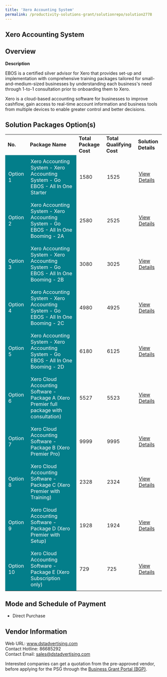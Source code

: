 ```yaml
---
title: 'Xero Accounting System'
permalink: /productivity-solutions-grant/solutionrepo/solution2778
---
```


## Xero Accounting System

## Overview

**Description**

EBOS is a certified silver advisor for Xero that provides set-up and implementation with comprehensive training packages tailored for small-and-medium-sized businesses by understanding each business's need through 1-to-1 consultation prior to onboarding them to Xero. 

Xero is a cloud-based accounting software for businesses to improve cashflow, gain access to real-time account information and business tools from multiple devices to enable greater control and better decisions.

## Solution Packages Option(s)

<table>
<tr>
<td><b>No.</b></td>
<td><b>Package Name</b></td>
<td><b>Total Package Cost</b></td>
<td><b>Total Qualifying Cost</b></td>
<td><b>Solution Details</b></td>
</tr>
<tr>
<td style='padding: 10px; background-color: #037E8A; color: #FFFFFF;'>Option 1</td>
<td style='padding: 10px; background-color: #037E8A; color: #FFFFFF;'>Xero Accounting System - Xero Accounting System - Go EBOS - All In One Starter</td>
<td style='padding: 10px;'>1580</td>
<td style='padding: 10px;'>1525</td>
<td style='padding: 10px;'><a href='https://www.gobusiness.gov.sg/images/psg/EBOS_20210353_Desensitised_Annex_3_Part_1.pdf' target='_blank'>View Details</a></td>
</tr>
<tr>
<td style='padding: 10px; background-color: #037E8A; color: #FFFFFF;'>Option 2</td>
<td style='padding: 10px; background-color: #037E8A; color: #FFFFFF;'>Xero Accounting System - Xero Accounting System - Go EBOS - All In One Booming - 2A</td>
<td style='padding: 10px;'>2580</td>
<td style='padding: 10px;'>2525</td>
<td style='padding: 10px;'><a href='https://www.gobusiness.gov.sg/images/psg/EBOS_20210353_Desensitised_Annex_3_Part_2.pdf' target='_blank'>View Details</a></td>
</tr>
<tr>
<td style='padding: 10px; background-color: #037E8A; color: #FFFFFF;'>Option 3</td>
<td style='padding: 10px; background-color: #037E8A; color: #FFFFFF;'>Xero Accounting System - Xero Accounting System - Go EBOS - All In One Booming - 2B</td>
<td style='padding: 10px;'>3080</td>
<td style='padding: 10px;'>3025</td>
<td style='padding: 10px;'><a href='https://www.gobusiness.gov.sg/images/psg/EBOS_20210353_Desensitised_Annex_3_Part_3.pdf' target='_blank'>View Details</a></td>
</tr>
<tr>
<td style='padding: 10px; background-color: #037E8A; color: #FFFFFF;'>Option 4</td>
<td style='padding: 10px; background-color: #037E8A; color: #FFFFFF;'>Xero Accounting System - Xero Accounting System - Go EBOS - All In One Booming - 2C</td>
<td style='padding: 10px;'>4980</td>
<td style='padding: 10px;'>4925</td>
<td style='padding: 10px;'><a href='https://www.gobusiness.gov.sg/images/psg/EBOS_20210353_Desensitised_Annex_3_Part_4.pdf' target='_blank'>View Details</a></td>
</tr>
<tr>
<td style='padding: 10px; background-color: #037E8A; color: #FFFFFF;'>Option 5</td>
<td style='padding: 10px; background-color: #037E8A; color: #FFFFFF;'>Xero Accounting System - Xero Accounting System - Go EBOS - All In One Booming - 2D</td>
<td style='padding: 10px;'>6180</td>
<td style='padding: 10px;'>6125</td>
<td style='padding: 10px;'><a href='https://www.gobusiness.gov.sg/images/psg/EBOS_20210353_Desensitised_Annex_3_Part_5.pdf' target='_blank'>View Details</a></td>
</tr>
<tr>
<td style='padding: 10px; background-color: #037E8A; color: #FFFFFF;'>Option 6</td>
<td style='padding: 10px; background-color: #037E8A; color: #FFFFFF;'>Xero Cloud Accounting Software - Package A (Xero Premier full package with consultation)</td>
<td style='padding: 10px;'>5527</td>
<td style='padding: 10px;'>5523</td>
<td style='padding: 10px;'><a href='https://www.gobusiness.gov.sg/images/psg/361_Degree_Xero_20210480_Desensitised_Annex_3_Part_1.pdf' target='_blank'>View Details</a></td>
</tr>
<tr>
<td style='padding: 10px; background-color: #037E8A; color: #FFFFFF;'>Option 7</td>
<td style='padding: 10px; background-color: #037E8A; color: #FFFFFF;'>Xero Cloud Accounting Software - Package B (Xero Premier Pro)</td>
<td style='padding: 10px;'>9999</td>
<td style='padding: 10px;'>9995</td>
<td style='padding: 10px;'><a href='https://www.gobusiness.gov.sg/images/psg/361_Degree_Xero_20210480_Desensitised_Annex_3_Part_2.pdf' target='_blank'>View Details</a></td>
</tr>
<tr>
<td style='padding: 10px; background-color: #037E8A; color: #FFFFFF;'>Option 8</td>
<td style='padding: 10px; background-color: #037E8A; color: #FFFFFF;'>Xero Cloud Accounting Software - Package C (Xero Premier with Training)</td>
<td style='padding: 10px;'>2328</td>
<td style='padding: 10px;'>2324</td>
<td style='padding: 10px;'><a href='https://www.gobusiness.gov.sg/images/psg/361_Degree_Xero_20210480_Desensitised_Annex_3_Part_3.pdf' target='_blank'>View Details</a></td>
</tr>
<tr>
<td style='padding: 10px; background-color: #037E8A; color: #FFFFFF;'>Option 9</td>
<td style='padding: 10px; background-color: #037E8A; color: #FFFFFF;'>Xero Cloud Accounting Software - Package D (Xero Premier with Setup)</td>
<td style='padding: 10px;'>1928</td>
<td style='padding: 10px;'>1924</td>
<td style='padding: 10px;'><a href='https://www.gobusiness.gov.sg/images/psg/361_Degree_Xero_20210480_Desensitised_Annex_3_Part_4.pdf' target='_blank'>View Details</a></td>
</tr>
<tr>
<td style='padding: 10px; background-color: #037E8A; color: #FFFFFF;'>Option 10</td>
<td style='padding: 10px; background-color: #037E8A; color: #FFFFFF;'>Xero Cloud Accounting Software - Package E (Xero Subscription only)</td>
<td style='padding: 10px;'>729</td>
<td style='padding: 10px;'>725</td>
<td style='padding: 10px;'><a href='https://www.gobusiness.gov.sg/images/psg/361_Degree_Xero_20210480_Desensitised_Annex_3_Part_5.pdf' target='_blank'>View Details</a></td>
</tr>
</table>

## Mode and Schedule of Payment

 - Direct Purchase

## Vendor Information

 Web URL: www.dstadvertising.com <br>Contact Hotline: 86685292 <br>Contact Email: sales@dstadvertising.com <br>

Interested companies can get a quotation from the pre-approved vendor, before applying for the PSG through the <a href='https://www.businessgrants.gov.sg/' target='_blank' rel='noopener'>Business Grant Portal (BGP)</a>.

<script src="/jquery/resize-tables.js"></script>
